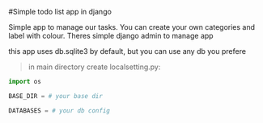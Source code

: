 
#Simple todo list app in django

Simple app to manage our tasks.
You can create your own categories and label with colour.
Theres simple django admin to manage app

this app uses db.sqlite3 by default, but you can use any db you prefere

>in main directory create localsetting.py:
```python
import os

BASE_DIR = # your base dir

DATABASES = # your db config
```


